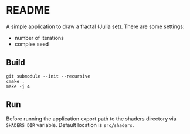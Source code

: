 # README

A simple application to draw a fractal (Julia set).
There are some settings:
* number of iterations
* complex seed

## Build
```
git submodule --init --recursive
cmake .
make -j 4
```
## Run
Before running the application export path to the shaders directory via `SHADERS_DIR` variable. Default location is `src/shaders`.